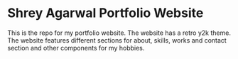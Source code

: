 # Shrey Agarwal Portfolio Website

This is the repo for my portfolio website. The website has a retro y2k theme. The website features different sections for about, skills, works and contact section and other components for my hobbies. 

